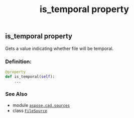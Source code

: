 ﻿---
title: is_temporal property
second_title: Aspose.CAD for Python via .NET API References
description: 
type: docs
weight: 40
url: /aspose.cad.sources/filesource/is_temporal/
is_root: false
---

## is_temporal property


Gets a value indicating whether file will be temporal.
### Definition:
```python
@property
def is_temporal(self):
    ...
```

### See Also
* module [`aspose.cad.sources`](../../)
* class [`FileSource`](/cad/python-net/aspose.cad.sources/filesource)

